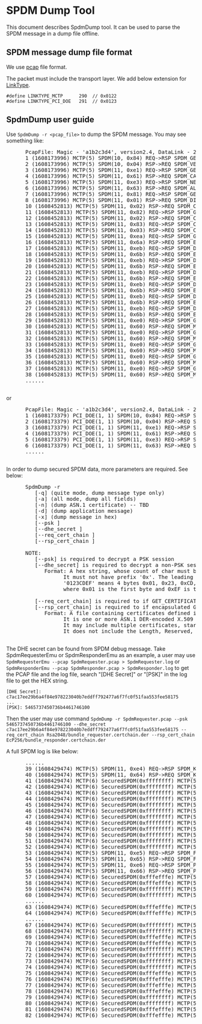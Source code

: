 # SPDM Dump Tool

This document describes SpdmDump tool. It can be used to parse the SPDM message in a dump file offline.

## SPDM message dump file format

   We use [pcap](https://www.tcpdump.org/manpages/pcap-savefile.5.txt) file format.

   The packet must include the transport layer. We add below extension for [LinkType](https://www.tcpdump.org/linktypes.html).
   
   ```
   #define LINKTYPE_MCTP      290  // 0x0122
   #define LINKTYPE_PCI_DOE   291  // 0x0123
   ```

## SpdmDump user guide

   Use `SpdmDump -r <pcap_file>` to dump the SPDM message. You may see something like:

   <pre>
      PcapFile: Magic - 'a1b2c3d4', version2.4, DataLink - 290 (MCTP), MaxPacketSize - 65536
      1 (1608173996) MCTP(5) SPDM(10, 0x84) REQ->RSP SPDM_GET_VERSION
      2 (1608173996) MCTP(5) SPDM(10, 0x04) RSP->REQ SPDM_VERSION
      3 (1608173996) MCTP(5) SPDM(11, 0xe1) REQ->RSP SPDM_GET_CAPABILITIES
      4 (1608173996) MCTP(5) SPDM(11, 0x61) RSP->REQ SPDM_CAPABILITIES
      5 (1608173996) MCTP(5) SPDM(11, 0xe3) REQ->RSP SPDM_NEGOTIATE_ALGORITHMS
      6 (1608173996) MCTP(5) SPDM(11, 0x63) RSP->REQ SPDM_ALGORITHMS
      7 (1608173996) MCTP(5) SPDM(11, 0x81) REQ->RSP SPDM_GET_DIGESTS
      8 (1608173996) MCTP(5) SPDM(11, 0x01) RSP->REQ SPDM_DIGESTS
      10 (1608452813) MCTP(5) SPDM(11, 0x02) RSP->REQ SPDM_CERTIFICATE
      11 (1608452813) MCTP(5) SPDM(11, 0x82) REQ->RSP SPDM_GET_CERTIFICATE
      12 (1608452813) MCTP(5) SPDM(11, 0x02) RSP->REQ SPDM_CERTIFICATE
      13 (1608452813) MCTP(5) SPDM(11, 0x83) REQ->RSP SPDM_CHALLENGE
      14 (1608452813) MCTP(5) SPDM(11, 0x03) RSP->REQ SPDM_CHALLENGE_AUTH
      15 (1608452813) MCTP(5) SPDM(11, 0xea) REQ->RSP SPDM_GET_ENCAPSULATED_REQUEST
      16 (1608452813) MCTP(5) SPDM(11, 0x6a) RSP->REQ SPDM_ENCAPSULATED_REQUEST SPDM_GET_DIGESTS
      17 (1608452813) MCTP(5) SPDM(11, 0xeb) REQ->RSP SPDM_DELIVER_ENCAPSULATED_RESPONSE SPDM_DIGESTS
      18 (1608452813) MCTP(5) SPDM(11, 0x6b) RSP->REQ SPDM_ENCAPSULATED_RESPONSE_ACK SPDM_GET_CERTIFICATE
      19 (1608452813) MCTP(5) SPDM(11, 0xeb) REQ->RSP SPDM_DELIVER_ENCAPSULATED_RESPONSE SPDM_CERTIFICATE
      20 (1608452813) MCTP(5) SPDM(11, 0x6b) RSP->REQ SPDM_ENCAPSULATED_RESPONSE_ACK SPDM_GET_CERTIFICATE
      21 (1608452813) MCTP(5) SPDM(11, 0xeb) REQ->RSP SPDM_DELIVER_ENCAPSULATED_RESPONSE SPDM_CERTIFICATE
      22 (1608452813) MCTP(5) SPDM(11, 0x6b) RSP->REQ SPDM_ENCAPSULATED_RESPONSE_ACK SPDM_GET_CERTIFICATE
      23 (1608452813) MCTP(5) SPDM(11, 0xeb) REQ->RSP SPDM_DELIVER_ENCAPSULATED_RESPONSE SPDM_CERTIFICATE
      24 (1608452813) MCTP(5) SPDM(11, 0x6b) RSP->REQ SPDM_ENCAPSULATED_RESPONSE_ACK SPDM_GET_CERTIFICATE
      25 (1608452813) MCTP(5) SPDM(11, 0xeb) REQ->RSP SPDM_DELIVER_ENCAPSULATED_RESPONSE SPDM_CERTIFICATE
      26 (1608452813) MCTP(5) SPDM(11, 0x6b) RSP->REQ SPDM_ENCAPSULATED_RESPONSE_ACK SPDM_CHALLENGE
      27 (1608452813) MCTP(5) SPDM(11, 0xeb) REQ->RSP SPDM_DELIVER_ENCAPSULATED_RESPONSE SPDM_CHALLENGE_AUTH
      28 (1608452813) MCTP(5) SPDM(11, 0x6b) RSP->REQ SPDM_ENCAPSULATED_RESPONSE_ACK (Done)
      29 (1608452813) MCTP(5) SPDM(11, 0xe0) REQ->RSP SPDM_GET_MEASUREMENTS
      30 (1608452813) MCTP(5) SPDM(11, 0x60) RSP->REQ SPDM_MEASUREMENTS
      31 (1608452813) MCTP(5) SPDM(11, 0xe0) REQ->RSP SPDM_GET_MEASUREMENTS
      32 (1608452813) MCTP(5) SPDM(11, 0x60) RSP->REQ SPDM_MEASUREMENTS
      33 (1608452813) MCTP(5) SPDM(11, 0xe0) REQ->RSP SPDM_GET_MEASUREMENTS
      34 (1608452813) MCTP(5) SPDM(11, 0x60) RSP->REQ SPDM_MEASUREMENTS
      35 (1608452813) MCTP(5) SPDM(11, 0xe0) REQ->RSP SPDM_GET_MEASUREMENTS
      36 (1608452813) MCTP(5) SPDM(11, 0x60) RSP->REQ SPDM_MEASUREMENTS
      37 (1608452813) MCTP(5) SPDM(11, 0xe0) REQ->RSP SPDM_GET_MEASUREMENTS
      38 (1608452813) MCTP(5) SPDM(11, 0x60) RSP->REQ SPDM_MEASUREMENTS
      ......
   </pre>

   or

   <pre>
      PcapFile: Magic - 'a1b2c3d4', version2.4, DataLink - 291 (PCI_DOE), MaxPacketSize - 65536
      1 (1608173379) PCI_DOE(1, 1) SPDM(10, 0x84) REQ->RSP SPDM_GET_VERSION
      2 (1608173379) PCI_DOE(1, 1) SPDM(10, 0x04) RSP->REQ SPDM_VERSION
      3 (1608173379) PCI_DOE(1, 1) SPDM(11, 0xe1) REQ->RSP SPDM_GET_CAPABILITIES
      4 (1608173379) PCI_DOE(1, 1) SPDM(11, 0x61) RSP->REQ SPDM_CAPABILITIES
      5 (1608173379) PCI_DOE(1, 1) SPDM(11, 0xe3) REQ->RSP SPDM_NEGOTIATE_ALGORITHMS
      6 (1608173379) PCI_DOE(1, 1) SPDM(11, 0x63) RSP->REQ SPDM_ALGORITHMS
      ......
   </pre>

   In order to dump secured SPDM data, more parameters are required. See below:

   <pre>
      SpdmDump -r <PcapFileName>
         [-q] (quite mode, dump message type only)
         [-a] (all mode, dump all fields)
         [-n] (dump ASN.1 certificate) -- TBD
         [-d] (dump application message)
         [-x] (dump message in hex)
         [--psk <pre-shared key>]
         [--dhe_secret <session DHE secret>]
         [--req_cert_chain <requester public cert chain file>]
         [--rsp_cert_chain <responder public cert chain file>]

      NOTE:
         [--psk] is required to decrypt a PSK session
         [--dhe_secret] is required to decrypt a non-PSK session
            Format: A hex string, whose count of char must be even.
                  It must not have prefix '0x'. The leading '0' must be included.
                  '0123CDEF' means 4 bytes 0x01, 0x23, 0xCD, 0xEF,
                  where 0x01 is the first byte and 0xEF is the last byte in memory

         [--req_cert_chain] is required to if GET_CERTIFICATE is not sent
         [--rsp_cert_chain] is required to if encapsulated GET_CERTIFICATE is not sent
            Format: A file containing certificates defined in SPDM spec 'certificate chain fomrat'.
                  It is one or more ASN.1 DER-encoded X.509 v3 certificates.
                  It may include multiple certificates, starting from root cert to leaf cert.
                  It does not include the Length, Reserved, or RootHash fields.
   </pre>

   The DHE secret can be found from SPDM debug message.
   Take SpdmRequesterEmu or SpdmResponderEmu as an example, a user may use `SpdmRequesterEmu --pcap SpdmRequester.pcap > SpdmRequester.log` or `SpdmResponderEmu --pcap SpdmResponder.pcap > SpdmResponder.log` to get the PCAP file and the log file, search "\[DHE Secret\]" or "\[PSK\]" in the log file to get the HEX string.

   ```
   [DHE Secret]: c7ac17ee29b6a4f84e978223040b7eddff792477a6f7fc0f51faa553fee58175
   ...
   [PSK]: 5465737450736b4461746100
   ```

   Then the user may use command `SpdmDump -r SpdmRequester.pcap --psk 5465737450736b4461746100 --dhe_secret c7ac17ee29b6a4f84e978223040b7eddff792477a6f7fc0f51faa553fee58175 --req_cert_chain Rsa2048/bundle_requester.certchain.der --rsp_cert_chain EcP256/bundle_responder.certchain.der`

   A full SPDM log is like below:

   <pre>
      ......
      39 (1608429474) MCTP(5) SPDM(11, 0xe4) REQ->RSP SPDM_KEY_EXCHANGE
      40 (1608429474) MCTP(5) SPDM(11, 0x64) RSP->REQ SPDM_KEY_EXCHANGE_RSP
      41 (1608429474) MCTP(6) SecuredSPDM(0xffffffff) MCTP(5) SPDM(11, 0xea) REQ->RSP SPDM_GET_ENCAPSULATED_REQUEST
      42 (1608429474) MCTP(6) SecuredSPDM(0xffffffff) MCTP(5) SPDM(11, 0x6a) RSP->REQ SPDM_ENCAPSULATED_REQUEST SPDM_GET_DIGESTS
      43 (1608429474) MCTP(6) SecuredSPDM(0xffffffff) MCTP(5) SPDM(11, 0xeb) REQ->RSP SPDM_DELIVER_ENCAPSULATED_RESPONSE SPDM_DIGESTS
      44 (1608429474) MCTP(6) SecuredSPDM(0xffffffff) MCTP(5) SPDM(11, 0x6b) RSP->REQ SPDM_ENCAPSULATED_RESPONSE_ACK SPDM_GET_CERTIFICATE
      45 (1608429474) MCTP(6) SecuredSPDM(0xffffffff) MCTP(5) SPDM(11, 0xeb) REQ->RSP SPDM_DELIVER_ENCAPSULATED_RESPONSE SPDM_CERTIFICATE
      46 (1608429474) MCTP(6) SecuredSPDM(0xffffffff) MCTP(5) SPDM(11, 0x6b) RSP->REQ SPDM_ENCAPSULATED_RESPONSE_ACK SPDM_GET_CERTIFICATE
      47 (1608429474) MCTP(6) SecuredSPDM(0xffffffff) MCTP(5) SPDM(11, 0xeb) REQ->RSP SPDM_DELIVER_ENCAPSULATED_RESPONSE SPDM_CERTIFICATE
      48 (1608429474) MCTP(6) SecuredSPDM(0xffffffff) MCTP(5) SPDM(11, 0x6b) RSP->REQ SPDM_ENCAPSULATED_RESPONSE_ACK SPDM_GET_CERTIFICATE
      49 (1608429474) MCTP(6) SecuredSPDM(0xffffffff) MCTP(5) SPDM(11, 0xeb) REQ->RSP SPDM_DELIVER_ENCAPSULATED_RESPONSE SPDM_CERTIFICATE
      50 (1608429474) MCTP(6) SecuredSPDM(0xffffffff) MCTP(5) SPDM(11, 0x6b) RSP->REQ SPDM_ENCAPSULATED_RESPONSE_ACK SPDM_GET_CERTIFICATE
      51 (1608429474) MCTP(6) SecuredSPDM(0xffffffff) MCTP(5) SPDM(11, 0xeb) REQ->RSP SPDM_DELIVER_ENCAPSULATED_RESPONSE SPDM_CERTIFICATE
      52 (1608429474) MCTP(6) SecuredSPDM(0xffffffff) MCTP(5) SPDM(11, 0x6b) RSP->REQ SPDM_ENCAPSULATED_RESPONSE_ACK (Done)
      53 (1608429474) MCTP(5) SPDM(11, 0xe5) REQ->RSP SPDM_FINISH
      54 (1608429474) MCTP(5) SPDM(11, 0x65) RSP->REQ SPDM_FINISH_RSP
      55 (1608429474) MCTP(5) SPDM(11, 0xe6) REQ->RSP SPDM_PSK_EXCHANGE
      56 (1608429474) MCTP(5) SPDM(11, 0x66) RSP->REQ SPDM_PSK_EXCHANGE_RSP
      57 (1608429474) MCTP(6) SecuredSPDM(0xfffefffe) MCTP(5) SPDM(11, 0xe7) REQ->RSP SPDM_PSK_FINISH
      58 (1608429474) MCTP(6) SecuredSPDM(0xfffefffe) MCTP(5) SPDM(11, 0x67) RSP->REQ SPDM_PSK_FINISH_RSP
      59 (1608429474) MCTP(6) SecuredSPDM(0xffffffff) MCTP(5) SPDM(10, 0xfe) REQ->RSP SPDM_VENDOR_DEFINED_REQUEST
      60 (1608429474) MCTP(6) SecuredSPDM(0xffffffff) MCTP(5) SPDM(10, 0x7e) RSP->REQ SPDM_VENDOR_DEFINED_RESPONSE
      ......
      63 (1608429474) MCTP(6) SecuredSPDM(0xfffefffe) MCTP(5) SPDM(10, 0xfe) REQ->RSP SPDM_VENDOR_DEFINED_REQUEST
      64 (1608429474) MCTP(6) SecuredSPDM(0xfffefffe) MCTP(5) SPDM(10, 0x7e) RSP->REQ SPDM_VENDOR_DEFINED_RESPONSE
      ......
      67 (1608429474) MCTP(6) SecuredSPDM(0xffffffff) MCTP(5) SPDM(11, 0xe8) REQ->RSP SPDM_HEARTBEAT
      68 (1608429474) MCTP(6) SecuredSPDM(0xffffffff) MCTP(5) SPDM(11, 0x68) RSP->REQ SPDM_HEARTBEAT_ACK
      69 (1608429474) MCTP(6) SecuredSPDM(0xfffefffe) MCTP(5) SPDM(11, 0xe8) REQ->RSP SPDM_HEARTBEAT
      70 (1608429474) MCTP(6) SecuredSPDM(0xfffefffe) MCTP(5) SPDM(11, 0x68) RSP->REQ SPDM_HEARTBEAT_ACK
      71 (1608429474) MCTP(6) SecuredSPDM(0xffffffff) MCTP(5) SPDM(11, 0xe9) REQ->RSP SPDM_KEY_UPDATE (UPDATE_KEY)
      72 (1608429474) MCTP(6) SecuredSPDM(0xffffffff) MCTP(5) SPDM(11, 0x69) RSP->REQ SPDM_KEY_UPDATE_ACK (UPDATE_KEY)
      73 (1608429474) MCTP(6) SecuredSPDM(0xffffffff) MCTP(5) SPDM(11, 0xe9) REQ->RSP SPDM_KEY_UPDATE (VERIFY_NEW_KEY)
      74 (1608429474) MCTP(6) SecuredSPDM(0xffffffff) MCTP(5) SPDM(11, 0x69) RSP->REQ SPDM_KEY_UPDATE_ACK (VERIFY_NEW_KEY)
      75 (1608429474) MCTP(6) SecuredSPDM(0xfffefffe) MCTP(5) SPDM(11, 0xe9) REQ->RSP SPDM_KEY_UPDATE (UPDATE_ALL_KEYS)
      76 (1608429474) MCTP(6) SecuredSPDM(0xfffefffe) MCTP(5) SPDM(11, 0x69) RSP->REQ SPDM_KEY_UPDATE_ACK (UPDATE_ALL_KEYS)
      77 (1608429474) MCTP(6) SecuredSPDM(0xfffefffe) MCTP(5) SPDM(11, 0xe9) REQ->RSP SPDM_KEY_UPDATE (VERIFY_NEW_KEY)
      78 (1608429474) MCTP(6) SecuredSPDM(0xfffefffe) MCTP(5) SPDM(11, 0x69) RSP->REQ SPDM_KEY_UPDATE_ACK (VERIFY_NEW_KEY)
      79 (1608429474) MCTP(6) SecuredSPDM(0xffffffff) MCTP(5) SPDM(11, 0xec) REQ->RSP SPDM_END_SESSION
      80 (1608429474) MCTP(6) SecuredSPDM(0xffffffff) MCTP(5) SPDM(11, 0x6c) RSP->REQ SPDM_END_SESSION_ACK
      81 (1608429474) MCTP(6) SecuredSPDM(0xfffefffe) MCTP(5) SPDM(11, 0xec) REQ->RSP SPDM_END_SESSION
      82 (1608429474) MCTP(6) SecuredSPDM(0xfffefffe) MCTP(5) SPDM(11, 0x6c) RSP->REQ SPDM_END_SESSION_ACK
   </pre>
